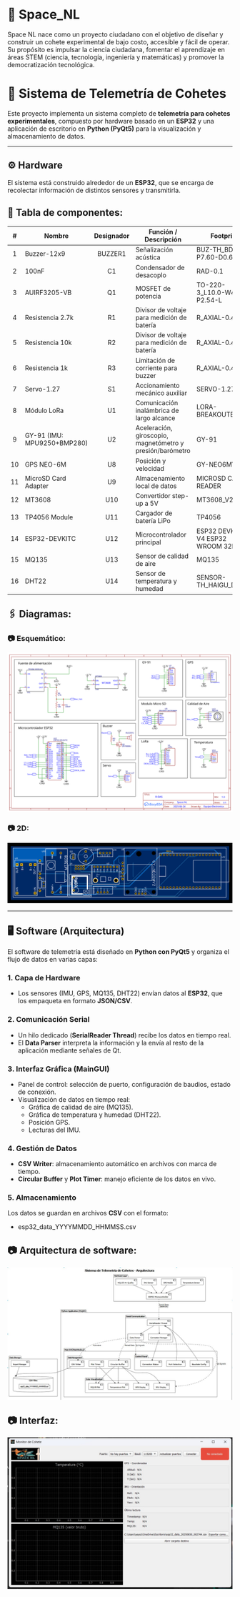 # 🚀  Space_NL
Space NL nace como un proyecto ciudadano con el objetivo de diseñar y construir un cohete experimental de bajo costo, accesible y fácil de operar. Su propósito es impulsar la ciencia ciudadana, fomentar el aprendizaje en áreas STEM (ciencia, tecnología, ingeniería y matemáticas) y promover la democratización tecnológica.

# 📡 Sistema de Telemetría de Cohetes

Este proyecto implementa un sistema completo de **telemetría para cohetes experimentales**, compuesto por hardware basado en un **ESP32** y una aplicación de escritorio en **Python (PyQt5)** para la visualización y almacenamiento de datos.

---

## ⚙️ Hardware

El sistema está construido alrededor de un **ESP32**, que se encarga de recolectar información de distintos sensores y transmitirla.

## 🔩 Tabla de componentes:

| **#** | **Nombre**                | **Designador** | **Función / Descripción**                                                                 | **Footprint**                                      | **Cantidad** |
|:-----:|---------------------------|:--------------:|-------------------------------------------------------------------------------------------|---------------------------------------------------|:------------:|
| 1     | Buzzer-12x9               | BUZZER1        | Señalización acústica                                                                     | BUZ-TH_BD12.0-P7.60-D0.6-FD                       | 1            |
| 2     | 100nF                     | C1             | Condensador de desacoplo                                                                  | RAD-0.1                                           | 1            |
| 3     | AUIRF3205-VB              | Q1             | MOSFET de potencia                                                                        | TO-220-3_L10.0-W4.6-P2.54-L                       | 1            |
| 4     | Resistencia 2.7k          | R1             | Divisor de voltaje para medición de batería                                               | R_AXIAL-0.4                                       | 1            |
| 5     | Resistencia 10k           | R2             | Divisor de voltaje para medición de batería                                               | R_AXIAL-0.4                                       | 1            |
| 6     | Resistencia 1k            | R3             | Limitación de corriente para buzzer                                                       | R_AXIAL-0.4                                       | 1            |
| 7     | Servo-1.27                | S1             | Accionamiento mecánico auxiliar                                                           | SERVO-1.27                                        | 1            |
| 8     | Módulo LoRa               | U1             | Comunicación inalámbrica de largo alcance                                                 | LORA-BREAKOUTBOARD                                | 1            |
| 9     | GY-91 (IMU: MPU9250+BMP280)| U2             | Aceleración, giroscopio, magnetómetro y presión/barómetro                                 | GY-91                                             | 1            |
| 10    | GPS NEO-6M                | U8             | Posición y velocidad                                                                      | GY-NEO6MV2                                        | 1            |
| 11    | MicroSD Card Adapter      | U9             | Almacenamiento local de datos                                                             | MICROSD CARD READER                               | 1            |
| 12    | MT3608                    | U10            | Convertidor step-up a 5V                                                                  | MT3608_V2                                         | 1            |
| 13    | TP4056 Module             | U11            | Cargador de batería LiPo                                                                  | TP4056                                            | 1            |
| 14    | ESP32-DEVKITC             | U12            | Microcontrolador principal                                                                | ESP32 DEVKITC V4 ESP32 WROOM 32D                  | 1            |
| 15    | MQ135                     | U13            | Sensor de calidad de aire                                                                 | MQ135                                             | 1            |
| 16    | DHT22                     | U14            | Sensor de temperatura y humedad                                                           | SENSOR-TH_HAIGU_DHT22                             | 1            |


## 🖇️ Diagramas:

### 📷 **Esquemático**:

![Esquematico](./imagenes/Esquematico.svg)

### 📷 **2D**:

![2D](./imagenes/2D.svg)


---

## 🖥️ Software (Arquitectura)

El software de telemetría está diseñado en **Python con PyQt5** y organiza el flujo de datos en varias capas:

### 1. **Capa de Hardware**
- Los sensores (IMU, GPS, MQ135, DHT22) envían datos al **ESP32**, que los empaqueta en formato **JSON/CSV**.

### 2. **Comunicación Serial**
- Un hilo dedicado (**SerialReader Thread**) recibe los datos en tiempo real.  
- El **Data Parser** interpreta la información y la envía al resto de la aplicación mediante señales de Qt.

### 3. **Interfaz Gráfica (MainGUI)**
- Panel de control: selección de puerto, configuración de baudios, estado de conexión.  
- Visualización de datos en tiempo real:  
  - Gráfica de calidad de aire (MQ135).  
  - Gráfica de temperatura y humedad (DHT22).  
  - Posición GPS.  
  - Lecturas del IMU.

### 4. **Gestión de Datos**
- **CSV Writer**: almacenamiento automático en archivos con marca de tiempo.  
- **Circular Buffer** y **Plot Timer**: manejo eficiente de los datos en vivo.

### 5. **Almacenamiento**
Los datos se guardan en archivos **CSV** con el formato:
- esp32_data_YYYYMMDD_HHMMSS.csv

## 📷 **Arquitectura de software**:
![Arquitectura](./imagenes/arquitectura.jpg)

## 📷 **Interfaz**:
![Interfaz](./imagenes/Interfaz.jfif)
